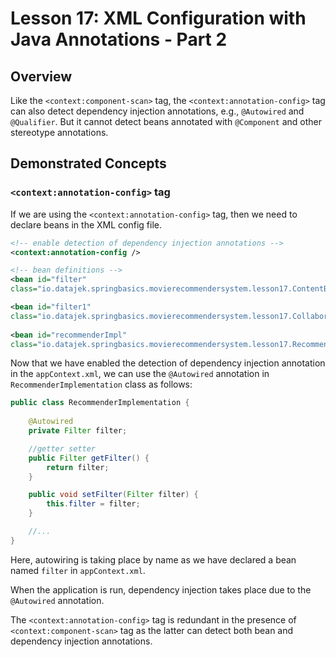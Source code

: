 # Lesson 17: XML Configuration with Java Annotations - Part 2

## Overview

Like the `<context:component-scan>` tag, the `<context:annotation-config>` tag can also detect dependency injection annotations, e.g., `@Autowired` and `@Qualifier`. But it cannot detect beans annotated with `@Component` and other stereotype annotations.

## Demonstrated Concepts

### `<context:annotation-config>` tag

If we are using the `<context:annotation-config>` tag, then we need to declare beans in the XML config file.

```xml
<!-- enable detection of dependency injection annotations --> 
<context:annotation-config />

<!-- bean definitions -->
<bean id="filter"   
class="io.datajek.springbasics.movierecommendersystem.lesson17.ContentBasedFilter" /> 

<bean id="filter1" 
class="io.datajek.springbasics.movierecommendersystem.lesson17.CollaborativeFilter"/>
    
<bean id="recommenderImpl"
class="io.datajek.springbasics.movierecommendersystem.lesson17.RecommenderImplementation"/>
```

Now that we have enabled the detection of dependency injection annotation in the `appContext.xml`, we can use the `@Autowired` annotation in `RecommenderImplementation` class as follows:

```java
public class RecommenderImplementation {
 
    @Autowired
    private Filter filter;

    //getter setter
    public Filter getFilter() {
        return filter;
    }

    public void setFilter(Filter filter) {
        this.filter = filter;
    }

    //...
}
```

Here, autowiring is taking place by name as we have declared a bean named `filter` in `appContext.xml`.

When the application is run, dependency injection takes place due to the `@Autowired` annotation.

The `<context:annotation-config>` tag is redundant in the presence of `<context:component-scan>` tag as the latter can detect both bean and dependency injection annotations.